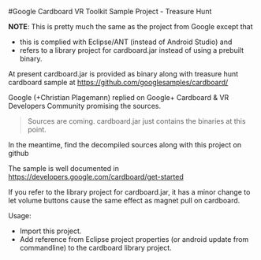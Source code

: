 #Google Cardboard VR Toolkit Sample Project - Treasure Hunt

**NOTE**: This is pretty much the same as the project from Google except that 
* this is complied with Eclipse/ANT (instead of Android Studio)  and 
* refers to a library project for cardboard.jar instead of using a prebuilt binary.  

At present cardboard.jar is provided as binary along with treasure hunt cardboard sample at https://github.com/googlesamples/cardboard/

Google (+Christian Plagemann) replied on Google+ Cardboard & VR Developers Community promising the sources.
> Sources are coming. cardboard.jar just contains the binaries at this point. 

In the meantime, find the decompiled sources along with this project on github

The sample is well documented in https://developers.google.com/cardboard/get-started

If you refer to the library project for cardboard.jar, it has a minor change to let volume buttons cause the same effect as magnet pull on cardboard.

Usage:
* Import this project. 
* Add reference from Eclipse project properties (or android update from commandline) to the cardboard library project.

